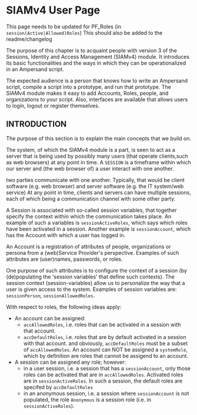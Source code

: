 # SIAMv4 User Page

This page needs to be updated for PF_Roles (in `session(Active|Allowed)Roles`)
This should also be added to the readme/changelog

The purpose of this chapter is to acquaint people with version 3
of the Sessions, Identity and Access Management (SIAMv4) module.
It introduces its basic functionalities
and the ways in which they can be operationalized in an Ampersand script.

The expected audience is a person that knows how to write an Ampersand script,
compile a script into a prototype, and run that prototype. The SIAMv4 module
makes it easy to add Accounts, Roles, people, and organizations to your script.
Also, interfaces are available that allows users to login, logout or register themselves.

## INTRODUCTION

The purpose of this section is to explain the main concepts that we build on.

The system, of which the SIAMv4 module is a part, is seen to act as a server
that is being used by possibly many users (that operate clients,such as web browsers)
at any point in time. A `SESSION` is a timeframe within which our server
and (the web browser of) a user interact with one another.

two parties communicate with one another.
Typically, that would be client software (e.g. web browser)
and server software (e.g. the IT system/web service)
At any point in time, clients and servers can have multiple sessions,
each of which being a communication channel with some other party.

A Session is associated with so-called session variables,
that together specify the context within which the communication takes place.
An example of such a variables is `sessionActiveRoles`, which says which roles
have been activated in a session. Another example is `sessionAccount`,
which has the Account with which a user has logged in.

An Account is a registration of attributes of people, organizations or persona
from a (web)Service Provider's perspective.
Examples of such attributes are (user)names, passwords, or roles.

One purpose of such attributes is to configure the context of a session
(by (de)populating the 'session variables' that define such contexts).
The session context (session-variables) allow us to personalize the way
that a user is given access to the system.
Examples of session variables are: `sessionPerson`, `sessionAllowedRoles`.

With respect to roles, the following ideas apply:

- An account can be assigned:
  - `accAllowedRoles`, i.e. roles that can be activated in a session with that account.
  - `accDefaultRoles`, i.e. roles that are by default activated in a session with that account.
  and obviously, `accDefaultRoles` must be a subset of `accAllowedRoles`.
  An account can NOT be assigned a `systemRole`, which by definition are roles that cannot be assigend to an account.
- A session can be assigned any role; however:
  - in a user session, i.e. a session that has a `sessionAccount`,
    only those roles can be activated that are in `accAllowedRoles`.
    Activated roles are in `sessionActiveRoles`.
    In such a session, the default roles are specifed by `accDefaultRoles`
  - in an anonymous session, i.e. a session where `sessionAccount` is not populated,
    the role `Anonymous` is a session role (i.e. in `sessionActiveRoles`).

